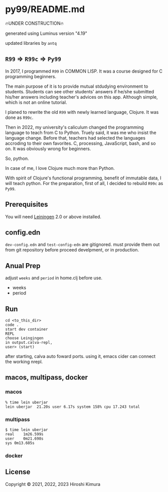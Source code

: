 # py99/README.md

🔥UNDER CONSTRUCTION🔥

generated using Luminus version "4.19"

updated libraries by `antq`

## `R99` => `R99c` => `Py99`

In 2017, I programmed `R99` in COMMON LISP.
It was a course designed for C programming beginners.

The main purpose of it is to provide mutual stdudying environment to
students. Students can see other students' answers if he/she submitted
his/her answers including teacher's advices on this app.
Although simple, which is not an online tutorial.

I planed to rewrite the old `R99` with newly learned language,
Clojure. It was done as `R99c`.

Then in 2022, my university's caliculum changed the programming language
to teach from C to Python.
Truely said, it was me who insist the language change. Before that,
teachers had selected the languages accroding to their own favorites.
C, processing, JavaScript, bash, and so on.
It was obviously wrong for beginners.

So, python.

In case of me, I love Clojure much more than Python.

With spirit of Clojure's functional programming,
benefit of immutable data,
I will teach python. For the preparation, first of all,
I decided to rebuild `R99c` as `Py99`.

## Prerequisites

You will need [Leiningen][1] 2.0 or above installed.

[1]: https://github.com/technomancy/leiningen

## config.edn

`dev-config.edn` and `test-config-edn` are gitignored.
must provide them out from git repository before proceed develpment,
or in production.

## Anual Prep

adjust `weeks` and `period` in home.clj before use.

- weeks
- period

## Run

    cd <to_this_dir>
    code .
    start dev container
    REPL
    choose Leingingen
    in output.calva-repl,
    user> (start)

after starting, calva auto foward ports.
using it, emacs cider can connect the working nrepl.

## macos, multipass, docker

### macos

```shell
% time lein uberjar
lein uberjar  21.20s user 6.17s system 158% cpu 17.243 total
```

### multipass

```shell
$ time lein uberjar
real	1m26.599s
user	0m21.698s
sys	0m13.605s
```

### docker

## License

Copyright © 2021, 2022, 2023 Hiroshi Kimura
